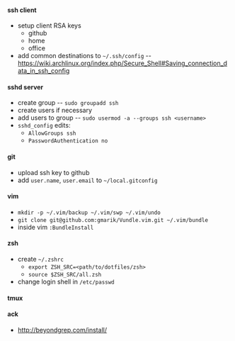 #### ssh client
- setup client RSA keys
  - github
  - home
  - office
- add common destinations to `~/.ssh/config` -- https://wiki.archlinux.org/index.php/Secure_Shell#Saving_connection_data_in_ssh_config

#### sshd server
- create group -- `sudo groupadd ssh`
- create users if necessary
- add users to group -- `sudo usermod -a --groups ssh <username>`
- `sshd_config` edits:
  - `AllowGroups ssh`
  - `PasswordAuthentication no`

#### git
- upload ssh key to github
- add `user.name`, `user.email` to `~/local.gitconfig`

#### vim
- `mkdir -p ~/.vim/backup ~/.vim/swp ~/.vim/undo`
- `git clone git@github.com:gmarik/Vundle.vim.git ~/.vim/bundle`
- inside vim `:BundleInstall`

#### zsh
- create `~/.zshrc`
  - `export ZSH_SRC=<path/to/dotfiles/zsh>`
  - `source $ZSH_SRC/all.zsh`
- change login shell in `/etc/passwd`

#### tmux

#### ack
- http://beyondgrep.com/install/
